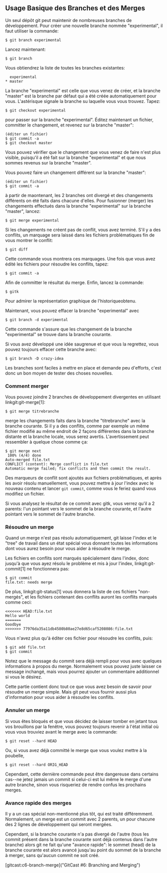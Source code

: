 ## Usage Basique des Branches et des Merges ##

Un seul dépôt git peut maintenir de nombreuses branches de
développement. Pour créer une nouvelle branche nommée
"experimental", il faut utiliser la commande:

    $ git branch experimental

Lancez maintenant:

    $ git branch

Vous obtiendrez la liste de toutes les branches existantes:

      experimental
    * master

La branche "experimental" est celle que vous venez de créer,
et la branche "master" est la branche par défaut qui a été
créée automatiquement pour vous. L'astérisque signale la
branche su laquelle vous vous trouvez. Tapez:

    $ git checkout experimental

pour passer sur la branche "experimental". Éditez maintenant
un fichier, committer le changement, et revenez sur la
branche "master":

    (éditer un fichier)
    $ git commit -a
    $ git checkout master

Vous pouvez vérifier que le changement que vous venez de
faire n'est plus visible, puisqu'il a été fait sur la branche
"experimental" et que nous sommes revenus sur la branche
"master".

Vous pouvez faire un changement différent sur la branche
"master":

    (éditer un fichier)
    $ git commit -a

à partir de maontenant, les 2 branches ont divergé et des changements
différents on été faits dans chacune d'elles. Pour fusionner (merger)
les changements effectués dans la branche "experimental" sur
la branche "master", lancez:

    $ git merge experimental

Si les changements ne créent pas de conflit, vous avez terminé.
S'il y a des conflits, un marquage sera laissé dans les fichiers
problématiques fin de vous montrer le conflit:

    $ git diff

Cette commande vous montrera ces marquages. Une fois que vous avez édité les
fichiers pour résoudre les conflits, tapez:

    $ git commit -a

Afin de committer le résultat du merge. Enfin, lancez la commande:

    $ gitk

Pour admirer la représentation graphique de l'historiqueobtenu.

Maintenant, vous pouvez effacer la branche "experimental" avec

    $ git branch -d experimental

Cette commande s'assure que les changement de la branche
"experimental" se trouve dans la branche courante.

Si vous avez développé une idée saugrenue et que vous la regrettez, vous
pouvez toujours effacer cette branche avec:

    $ git branch -D crazy-idea

Les branches sont faciles à mettre en place et demande peu d'efforts,
c'est donc un bon moyen de tester des choses nouvelles.

### Comment merger ###

Vous pouvez joindre 2 branches de développement divergentes
en utilisant linkgit:git-merge[1]:

    $ git merge titrebranche

merge les changements faits dans la branche "titrebranche" avec la
branche courante. Si il y a des conflits, comme par exemple un 
même fichier modifié au même endroit de 2 façons différentes
dans la branche distante et la branche locale, vous serez avertis.
L'avertissement peut ressembler à quelque chose comme ça:

    $ git merge next
     100% (4/4) done
    Auto-merged file.txt
    CONFLICT (content): Merge conflict in file.txt
    Automatic merge failed; fix conflicts and then commit the result.

Des marqueurs de conflit sont ajoutés aux fichiers problématiques,
et après les avoir résolu manuellement, vous pouvez
mettre à jour l'index avec le nouveau contenu et lancer 
`git commit`, comme vous le feriez quand vous modifiez un
fichier.

Si vous analysez le résultat de ce commit avec gitk, vous verrez
qu'il a 2 parents: l'un pointant vers le sommet de la branche
courante, et l'autre pointant vers le sommet de l'autre branche.

### Résoudre un merge ###

Quand un merge n'est pas résolu automatiquement, git laisse l'index
et le "tree" de travail dans un état spécial vous donnant toutes
les informations dont vous aurez besoin pour vous aider à résoudre
le merge.

Les fichiers en conflits sont marqués spécialement dans l'index,
donc jusqu'à que vous ayez résolu le problème et mis à jour
l'index, linkgit:git-commit[1] ne fonctionnera pas:

    $ git commit
    file.txt: needs merge

De plus, linkgit:git-status[1] vous donnera la liste de ces
fichiers "non-mergés", et les fichiers contenant des conflits
auront les conflits marqués comme ceci:

    <<<<<<< HEAD:file.txt
    Hello world
    =======
    Goodbye
    >>>>>>> 77976da35a11db4580b80ae27e8d65caf5208086:file.txt

Vous n'avez plus qu'à éditer ces fichier pour résoudre les conflits,
puis:

    $ git add file.txt
    $ git commit

Notez que le message du commit sera déjà rempli pour vous avec
quelques informations à propos du merge. Normalement vous pouvez
juste laisser ce message inchangé, mais vous pourrez ajouter un 
commentaire additionnel si vous le désirez.

Cette partie contient donc tout ce que vous avez besoin de savoir pour
résoudre un merge simple. Mais git peut vous fournir aussi plus
d'information pour vous aider à résoudre les conflits.

### Annuler un merge ###

Si vous êtes bloqués et que vous décidez de laisser tomber en jetant tous vos
brouillons par la fenêtre, vous pouvez toujours revenir à l'état initial
où vous vous trouviez avant le merge avec la commande:

    $ git reset --hard HEAD

Ou, si vous avez déjà committé le merge que vous voulez mettre à la poubelle,

    $ git reset --hard ORIG_HEAD

Cependant, cette dernière commande peut être dangereuse dans certains
cas--ne jetez jamais un commit si celui-ci est lui même le merge
d'une autre branche, sinon vous risqueriez de rendre confus
les prochains merges.

### Avance rapide des merges ###

Il y a un cas spécial non-mentionné plus tôt, qui est traité différemment.
Normalement, un merge est un commit avec 2 parents, un pour chacune des
2 lignes de développement qui seront mergées.

Cependant, si la branche courante n'a pas divergé de l'autre (tous
les commit présent dans la branche courante sont déjà contenus dans l'autre
branche) alors git ne fait qu'une "avance rapide": le sommet (head) de la
branche courante est alors avancé jusqu'au point du sommet de la branche à
merger, sans qu'aucun commit ne soit créé.

[gitcast:c6-branch-merge]("GitCast #6: Branching and Merging")

